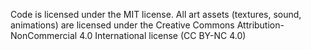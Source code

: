 Code is licensed under the MIT license. All art assets (textures, sound, animations) are licensed under the Creative Commons Attribution-NonCommercial 4.0 International license (CC BY-NC 4.0)
